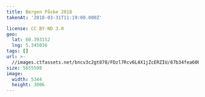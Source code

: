 ```yaml
---
title: Bergen Påske 2018
takenAt: '2018-03-31T11:19:00.000Z'

license: CC BY-ND 3.0
geo:
  lat: 60.393152
  lng: 5.345036
tags: []
url: >-
  //images.ctfassets.net/bncv3c2gt878/FDzl7Rcv6L4X1jZcERZIU/87b34fea60b861f69c0a6fe3c940bc0e/bergen-pske-2018_41134498502_o
size: 5655508
image:
  width: 5344
  height: 3006
---
```

